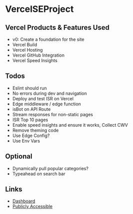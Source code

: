 # VercelSEProject
 
## Vercel Products & Features Used
- v0: Create a foundation for the site
- Vercel Build
- Vercel Hosting
- Vercel GitHub Integration
- Vercel Speed Insights

## Todos
- Eslint should run
- No errors during dev and navigation
- Deploy and test ISR on Vercel
- Edge middleware / edge function
- isBot on API Route
- Stream responses for non-static pages
- ISR Top 10 pages
- Enable speed insights and ensure it works, Collect CWV
- Remove theming code
- Use Edge Config?
- Use Env Vars

## Optional
- Dynamically pull popular categories?
- Typeahead on search bar

## Links
- [Dashboard](https://vercel.com/rawwebdesigns-projects/vercel-se-project)
- [Publicly Accessible](https://vercel-se-project.vercel.app/)